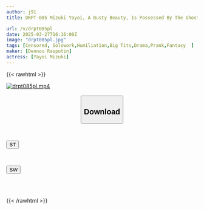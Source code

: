 ```yaml
---
author: j91
title: DRPT-085 Mizuki Yayoi, A Busty Beauty, Is Possessed By The Ghost Of A Perverted Old Man Who Loves Breasts And Has Her Nipples Stimulated From Behind All The Time

url: /v/drpt085pl
date: 2025-03-27T16:16:00Z
image: "drpt085pl.jpg"
tags: [Censored, Solowork,Humiliation,Big Tits,Drama,Prank,Fantasy	]
maker: [Dennou Rasputin]
actress: [Yayoi Mizuki]
---
```



{{< rawhtml >}}

<div class="video" data-videoid="QweP1jxG9ZU0YBv">
    <a href="javascript:;">
        <img src="/v/drpt085pl/drpt085pl.jpg" width="WIDTH" height="HEIGHT" alt="drpt085pl.mp4" loading="lazy">
    </a>
</div>

<script type="text/javascript" src="https://j91.asia/asset/on-demand-st.js"></script>

<br>
  <link rel="stylesheet" href="https://j91.asia/asset/bs5.css">
  
  <center>
  <button class="btn btn-primary" type="button" data-bs-toggle="collapse" data-bs-target=".multi-collapse" aria-expanded="false" aria-controls="multiCollapseExample1 multiCollapseExample2"><h2>Download</h2></button></center>
</p>
<div class="row">
  <div class="col">
    <div class="collapse multi-collapse" id="multiCollapseExample1">
      <div class="card card-body">
	      	      <br>
<div class="buttons">  
<p><a href="/v/drpt085pl/st.html" target="_blank"><button class="btn-hover color-3"><i class="fa fa-download"></i> ST</button></a></p></div>
    </div>
  </div>
</div>
  <div class="col">
    <div class="collapse multi-collapse" id="multiCollapseExample2">
      <div class="card card-body">
	      <br>
<div class="buttons">
<p><a href="/v/drpt085pl/sw.html" target="_blank"><button class="btn-hover color-2"><i class="fa fa-download"></i> SW</button></a></p></div>
<br><br>
      </div>
    </div>
  </div>
</div>

{{< /rawhtml >}}